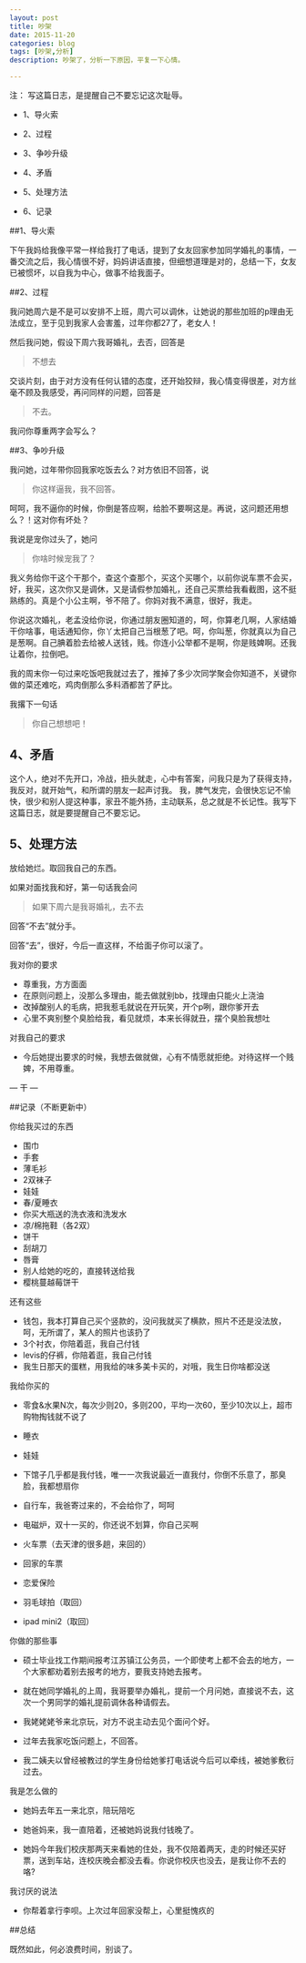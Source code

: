 ```yaml
---
layout: post
title: 吵架
date: 2015-11-20
categories: blog
tags: [吵架,分析]
description: 吵架了，分析一下原因，平复一下心情。

---
```


注： 写这篇日志，是提醒自己不要忘记这次耻辱。

* 1、导火索

* 2、过程

* 3、争吵升级

* 4、矛盾

* 5、处理方法

* 6、记录


##1、导火索

下午我妈给我像平常一样给我打了电话，提到了女友回家参加同学婚礼的事情，一番交流之后，我心情很不好，妈妈讲话直接，但细想道理是对的，总结一下，女友已被惯坏，以自我为中心，做事不给我面子。


##2、过程

我问她周六是不是可以安排不上班，周六可以调休，让她说的那些加班的p理由无法成立，至于见到我家人会害羞，过年你都27了，老女人！

然后我问她，假设下周六我哥婚礼，去否，回答是

> 不想去

交谈片刻，由于对方没有任何认错的态度，还开始狡辩，我心情变得很差，对方丝毫不顾及我感受，再问同样的问题，回答是

> 不去。

我问你尊重两字会写么？

##3、争吵升级

我问她，过年带你回我家吃饭去么？对方依旧不回答，说

> 你这样逼我，我不回答。

呵呵，我不逼你的时候，你倒是答应啊，给脸不要啊这是。再说，这问题还用想么？！这对你有坏处？

我说是宠你过头了，她问

> 你啥时候宠我了？

我义务给你干这个干那个，查这个查那个，买这个买哪个，以前你说车票不会买，好，我买，这次你又是调休，又是请假参加婚礼，还自己买票给我看截图，这不挺熟练的。真是个小公主啊，爷不陪了。你妈对我不满意，很好，我走。

你说这次婚礼，老孟没给你说，你通过朋友圈知道的，呵，你算老几啊，人家结婚干你啥事，电话通知你，你丫太把自己当根葱了吧。呵，你叫葱，你就真以为自己是葱啊。自己腆着脸去给被人送钱，贱。你连小公举都不是啊，你是贱婢啊。还我让着你，拉倒吧。

我的周末你一句过来吃饭吧我就过去了，推掉了多少次同学聚会你知道不，关键你做的菜还难吃，鸡肉倒那么多料酒都苦了萨比。

我撂下一句话

> 你自己想想吧！

## 4、矛盾

这个人，绝对不先开口，冷战，扭头就走，心中有答案，问我只是为了获得支持，我反对，就开始气，和所谓的朋友一起声讨我。
我，脾气发完，会很快忘记不愉快，很少和别人提这种事，家丑不能外扬，主动联系，总之就是不长记性。我写下这篇日志，就是要提醒自己不要忘记。

## 5、处理方法

放给她烂。取回我自己的东西。

如果对面找我和好，第一句话我会问

>如果下周六是我哥婚礼，去不去

回答“不去”就分手。

回答“去”，很好，今后一直这样，不给面子你可以滚了。

我对你的要求

- 尊重我，方方面面
- 在原则问题上，没那么多理由，能去做就别bb，找理由只能火上浇油
- 改掉酸别人的毛病，把我惹毛就说在开玩笑，开个p咧，跟你爹开去
- 心里不爽别整个臭脸给我，看见就烦，本来长得就丑，摆个臭脸我想吐

对我自己的要求

- 今后她提出要求的时候，我想去做就做，心有不情愿就拒绝。对待这样一个贱婢，不用尊重。

— 干 —

##记录（不断更新中）

你给我买过的东西

- 围巾
- 手套
- 薄毛衫
- 2双袜子
- 娃娃
- 春/夏睡衣
- 你买大瓶送的洗衣液和洗发水
- 凉/棉拖鞋（各2双）
- 饼干
- 刮胡刀
- 唇膏
- 别人给她的吃的，直接转送给我
- 樱桃蔓越莓饼干

还有这些

- 钱包，我本打算自己买个竖款的，没问我就买了横款，照片不还是没法放，呵，无所谓了，某人的照片也该扔了
- 3个衬衣，你陪着逛，我自己付钱
- levis的仔裤，你陪着逛，我自己付钱
- 我生日那天的蛋糕，用我给的味多美卡买的，对哦，我生日你啥都没送

我给你买的

- 零食&水果N次，每次少则20，多则200，平均一次60，至少10次以上，超市购物掏钱就不说了
- 睡衣
- 娃娃
- 下馆子几乎都是我付钱，唯一一次我说最近一直我付，你倒不乐意了，那臭脸，我都想扇你
- 自行车，我爸寄过来的，不会给你了，呵呵
- 电磁炉，双十一买的，你还说不划算，你自己买啊
- 火车票（去天津的很多趟，来回的）
- 回家的车票
- 恋爱保险

- 羽毛球拍（取回）
- ipad mini2（取回）

你做的那些事

- 硕士毕业找工作期间报考江苏镇江公务员，一个即使考上都不会去的地方，一个大家都劝着别去报考的地方，要我支持她去报考。

- 就在她同学婚礼的上周，我哥要举办婚礼，提前一个月问她，直接说不去，这次一个男同学的婚礼提前调休各种请假去。

- 我姥姥姥爷来北京玩，对方不说主动去见个面问个好。

- 过年去我家吃饭问题上，不回答。

- 我二姨夫以曾经被教过的学生身份给她爹打电话说今后可以牵线，被她爹敷衍过去。


我是怎么做的

- 她妈去年五一来北京，陪玩陪吃

- 她爸妈来，我一直陪着，还被她妈说我付钱晚了。

- 她妈今年我们校庆那两天来看她的住处，我不仅陪着两天，走的时候还买好票，送到车站，连校庆晚会都没去看。你说你校庆也没去，是我让你不去的咯? 

我讨厌的说法

- 你帮着拿行李呗。上次过年回家没帮上，心里挺愧疚的



##总结

既然如此，何必浪费时间，别谈了。






